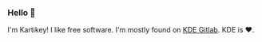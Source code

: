 ### Hello 👋

I'm Kartikey! I like free software. I'm mostly found on <a href="https://invent.kde.org/hellokartikey">KDE Gitlab</a>. KDE is ❤️.

<!--
**hellokartikey/hellokartikey** is a ✨ _special_ ✨ repository because its `README.md` (this file) appears on your GitHub profile.

Here are some ideas to get you started:

- 🔭 I’m currently working on ...
- 🌱 I’m currently learning ...
- 👯 I’m looking to collaborate on ...
- 🤔 I’m looking for help with ...
- 💬 Ask me about ...
- 📫 How to reach me: ...
- 😄 Pronouns: ...
- ⚡ Fun fact: ...
-->
